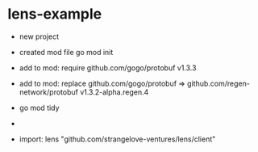 # lens-example


* new project
* created mod file go mod init
* add to mod: require github.com/gogo/protobuf v1.3.3

* add to mod: replace github.com/gogo/protobuf => github.com/regen-network/protobuf v1.3.2-alpha.regen.4
* go mod tidy
* 
* import: lens "github.com/strangelove-ventures/lens/client"
